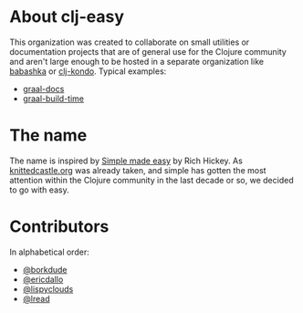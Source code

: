 # About clj-easy

This organization was created to collaborate on small utilities or documentation
projects that are of general use for the Clojure community and aren't large
enough to be hosted in a separate organization like
[babashka](https://github.com/babashka/babashka) or
[clj-kondo](https://github.com/clj-kondo/clj-kondo). Typical examples:

- [graal-docs](https://github.com/clj-easy/graal-docs)
- [graal-build-time](https://github.com/clj-easy/graal-build-time)

# The name

The name is inspired by [Simple made easy](https://youtu.be/SxdOUGdseq4) by Rich
Hickey. As [knittedcastle.org](https://knittedcastle.org) was already taken, and
simple has gotten the most attention within the Clojure community in the last
decade or so, we decided to go with easy.

# Contributors

In alphabetical order:

- [@borkdude](https://github.com/borkdude)
- [@ericdallo](https://github.com/ericdallo)
- [@lispyclouds](https://github.com/lispyclouds)
- [@lread](https://github.com/lread)
